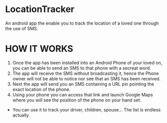 LocationTracker
===============

An android app the enable you to track the location of a loved one through the use of SMS. 

HOW IT WORKS
=============
1. Once the app has been installed into an Android Phone of your loved on, you can be able to send an SMS to that phone with a secreat word.
2. The app will receive the SMS without broadcasting it, hence the Phone owner will not be able to notice nor see that an SMS has been received.
3. Next the app will send you an SMS containing a URL pin pointing the exact location of the phone. 
4. Using your phone you can access that link and launch Google Maps where you will see the position of the phone on your hand set.

- You can use it to track your driver, children, spouse... The list is endless actually.

